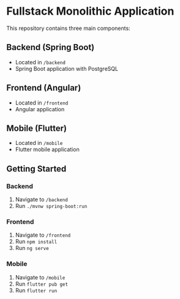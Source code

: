 # Fullstack Monolithic Application

This repository contains three main components:

## Backend (Spring Boot)
- Located in `/backend`
- Spring Boot application with PostgreSQL

## Frontend (Angular)
- Located in `/frontend`
- Angular application

## Mobile (Flutter)
- Located in `/mobile`
- Flutter mobile application

## Getting Started

### Backend
1. Navigate to `/backend`
2. Run `./mvnw spring-boot:run`

### Frontend
1. Navigate to `/frontend`
2. Run `npm install`
3. Run `ng serve`

### Mobile
1. Navigate to `/mobile`
2. Run `flutter pub get`
3. Run `flutter run`